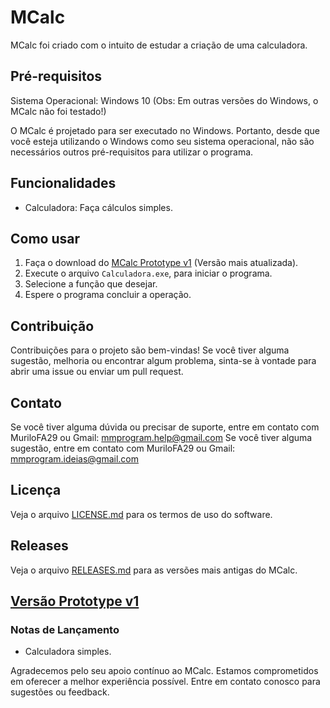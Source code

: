 # MCalc
MCalc foi criado com o intuito de estudar a criação de uma calculadora.


## Pré-requisitos

Sistema Operacional: Windows 10 (Obs: Em outras versões do Windows, o MCalc não foi testado!)

O MCalc é projetado para ser executado no Windows. Portanto, desde que você esteja utilizando o Windows como seu sistema operacional, não são necessários outros pré-requisitos para utilizar o programa.


## Funcionalidades

- Calculadora: Faça cálculos simples.


## Como usar

1. Faça o download do [MCalc Prototype v1](https://github.com/MProgramCorp/MCalc/releases/tag/Prototype-1) (Versão mais atualizada).
2. Execute o arquivo `Calculadora.exe`, para iniciar o programa.
3. Selecione a função que desejar.
4. Espere o programa concluir a operação.


## Contribuição

Contribuições para o projeto são bem-vindas! Se você tiver alguma sugestão, melhoria ou encontrar algum problema, sinta-se à vontade para abrir uma issue ou enviar um pull request.


## Contato

Se você tiver alguma dúvida ou precisar de suporte, entre em contato com MuriloFA29 ou Gmail: mmprogram.help@gmail.com
Se você tiver alguma sugestão, entre em contato com MuriloFA29 ou Gmail: mmprogram.ideias@gmail.com


## Licença

Veja o arquivo [LICENSE.md](LICENSE.md) para os termos de uso do software.


## Releases

Veja o arquivo [RELEASES.md](RELEASES.md) para as versões mais antigas do MCalc.


## [Versão Prototype v1]([Calculadora](https://github.com/MProgramCorp/MCalc/releases/tag/Prototype-1))

### Notas de Lançamento

- Calculadora simples.

Agradecemos pelo seu apoio contínuo ao MCalc. Estamos comprometidos em oferecer a melhor experiência possível. Entre em contato conosco para sugestões ou feedback.
